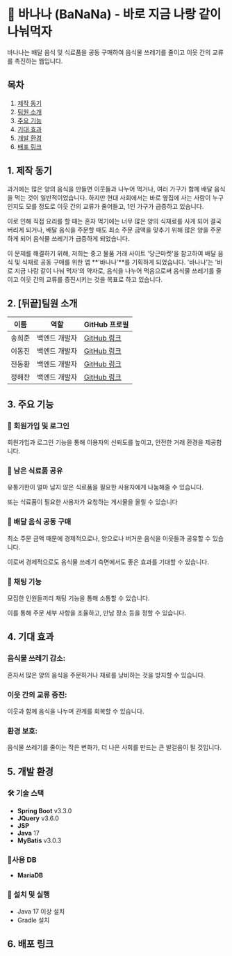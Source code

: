 # 🍌 바나나 (BaNaNa) - 바로 지금 나랑 같이 나눠먹자

바나나는 배달 음식 및 식료품을 공동 구매하여 음식물 쓰레기를 줄이고 이웃 간의 교류를 촉진하는 웹입니다. 



## 목차
1. [제작 동기](#제작-동기)
2. [팀원 소개](#팀원-소개)
3. [주요 기능](#주요-기능)
4. [기대 효과](#기대-효과)
5. [개발 환경](#개발-환경)
6. [배포 링크](#배포-링크)

   

## 1. 제작 동기
과거에는 많은 양의 음식을 만들면 이웃들과 나누어 먹거나, 여러 가구가 함께 배달 음식을 먹는 것이 일반적이었습니다. 하지만 현대 사회에서는 바로 옆집에 사는 사람이 누구인지도 모를 정도로 이웃 간의 교류가 줄어들고, 1인 가구가 급증하고 있습니다.

이로 인해 직접 요리를 할 때는 혼자 먹기에는 너무 많은 양의 식재료를 사게 되어 결국 버리게 되거나, 배달 음식을 주문할 때도 최소 주문 금액을 맞추기 위해 많은 양을 주문하게 되어 음식물 쓰레기가 급증하게 되었습니다.

이 문제를 해결하기 위해, 저희는 중고 물품 거래 사이트 '당근마켓'을 참고하여 배달 음식 및 식재료 공동 구매를 위한 앱 **'바나나'**를 기획하게 되었습니다. '바나나'는 '바로 지금 나랑 같이 나눠 먹자'의 약자로, 음식을 나누어 먹음으로써 음식물 쓰레기를 줄이고 이웃 간의 교류를 증진시키는 것을 목표로 하고 있습니다.



## 2. [뒤끝]팀원 소개
| 이름      | 역할          | GitHub 프로필          |
|-----------|---------------|------------------------|
| 송희준 | 백엔드 개발자 | [GitHub 링크](https://github.com/thdgmlwns1) |
| 이동진 | 백엔드 개발자 | [GitHub 링크](https://github.com/dongjin0521) |
| 전동환 | 백엔드 개발자 | [GitHub 링크](https://github.com/jdh7351) |
| 정해찬 | 백엔드 개발자 | [GitHub 링크](https://github.com/sunishae) |




## 3. 주요 기능
### 📝 회원가입 및 로그인

회원가입과 로그인 기능을 통해 이용자의 신뢰도를 높이고, 안전한 거래 환경을 제공합니다.



### 👥 남은 식료품 공유

유통기한이 얼마 남지 않은 식료품을 필요한 사용자에게 나눔해줄 수 있습니다.

또는 식료품이 필요한 사용자가 요청하는 게시물을 올릴 수 있습니다 


### 🛵 배달 음식 공동 구매

최소 주문 금액 때문에 경제적으로나, 양으로나 버거운 음식을 이웃들과 공유할 수 있습니다.

이로써 경제적으로도 음식물 쓰레기 측면에서도 좋은 효과를 기대할 수 있습니다.


### 💬 채팅 기능

모집한 인원들끼리 채팅 기능을 통해 소통할 수 있습니다.

이를 통해 주문 세부 사항을 조율하고, 만남 장소 등을 정할 수 있습니다.



## 4. 기대 효과

### 음식물 쓰레기 감소: 
혼자서 많은 양의 음식을 주문하거나 재료를 낭비하는 것을 방지할 수 있습니다.


### 이웃 간의 교류 증진: 
이웃과 함께 음식을 나누며 관계를 회복할 수 있습니다.


### 환경 보호:
음식물 쓰레기를 줄이는 작은 변화가, 더 나은 사회를 만드는 큰 발걸음이 될 것입니다.



## 5. 개발 환경

### 🛠️ 기술 스택

- **Spring Boot** v3.3.0
- **JQuery** v3.6.0
- **JSP**
- **Java** 17
- **MyBatis** v3.0.3

### 💾사용 DB

- **MariaDB**

### 🚀 설치 및 실행


- Java 17 이상 설치
- Gradle 설치




## 6. 배포 링크

